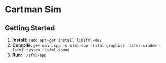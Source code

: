 # Cartman Sim

## Getting Started

1. **Install:** `sudo apt-get install libsfml-dev`
2. **Compile:** `g++ main.cpp -o sfml-app -lsfml-graphics -lsfml-window -lsfml-system -lsfml-sound` 
3. **Run:** `./sfml-app`
